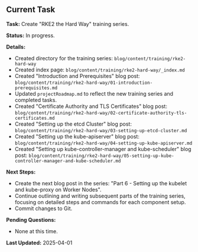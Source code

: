 ## Current Task

**Task:** Create "RKE2 the Hard Way" training series.

**Status:** In progress.

**Details:**

*   Created directory for the training series: `blog/content/training/rke2-hard-way`
*   Created index page: `blog/content/training/rke2-hard-way/_index.md`
*   Created "Introduction and Prerequisites" blog post: `blog/content/training/rke2-hard-way/01-introduction-prerequisites.md`
*   Updated `projectRoadmap.md` to reflect the new training series and completed tasks.
*   Created "Certificate Authority and TLS Certificates" blog post: `blog/content/training/rke2-hard-way/02-certificate-authority-tls-certificates.md`
*   Created "Setting up the etcd Cluster" blog post: `blog/content/training/rke2-hard-way/03-setting-up-etcd-cluster.md`
*   Created "Setting up the kube-apiserver" blog post: `blog/content/training/rke2-hard-way/04-setting-up-kube-apiserver.md`
*   Created "Setting up kube-controller-manager and kube-scheduler" blog post: `blog/content/training/rke2-hard-way/05-setting-up-kube-controller-manager-and-kube-scheduler.md`

**Next Steps:**

*   Create the next blog post in the series: "Part 6 - Setting up the kubelet and kube-proxy on Worker Nodes".
*   Continue outlining and writing subsequent parts of the training series, focusing on detailed steps and commands for each component setup.
*   Commit changes to Git.

**Pending Questions:**

*   None at this time.

**Last Updated:** 2025-04-01
